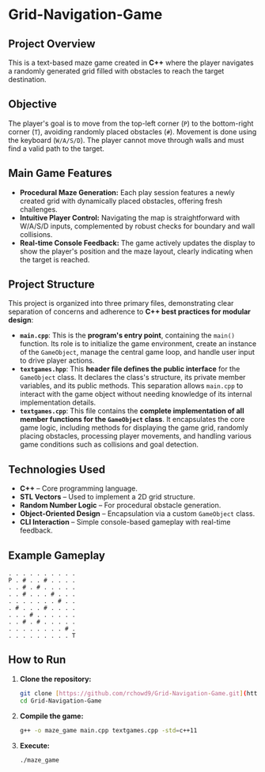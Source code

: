 # Grid-Navigation-Game

## Project Overview
This is a text-based maze game created in **C++** where the player navigates a randomly generated grid filled with obstacles to reach the target destination.

## Objective
The player's goal is to move from the top-left corner (`P`) to the bottom-right corner (`T`), avoiding randomly placed obstacles (`#`). Movement is done using the keyboard (`W/A/S/D`). The player cannot move through walls and must find a valid path to the target.

## Main Game Features
* **Procedural Maze Generation:** Each play session features a newly created grid with dynamically placed obstacles, offering fresh challenges.
* **Intuitive Player Control:** Navigating the map is straightforward with W/A/S/D inputs, complemented by robust checks for boundary and wall collisions.
* **Real-time Console Feedback:** The game actively updates the display to show the player's position and the maze layout, clearly indicating when the target is reached.

## Project Structure
This project is organized into three primary files, demonstrating clear separation of concerns and adherence to **C++ best practices for modular design**:

* **`main.cpp`**: This is the **program's entry point**, containing the `main()` function. Its role is to initialize the game environment, create an instance of the `GameObject`, manage the central game loop, and handle user input to drive player actions.
* **`textgames.hpp`**: This **header file defines the public interface** for the `GameObject` class. It declares the class's structure, its private member variables, and its public methods. This separation allows `main.cpp` to interact with the game object without needing knowledge of its internal implementation details.
* **`textgames.cpp`**: This file contains the **complete implementation of all member functions for the `GameObject` class**. It encapsulates the core game logic, including methods for displaying the game grid, randomly placing obstacles, processing player movements, and handling various game conditions such as collisions and goal detection.

## Technologies Used
* **C++** – Core programming language.
* **STL Vectors** – Used to implement a 2D grid structure.
* **Random Number Logic** – For procedural obstacle generation.
* **Object-Oriented Design** – Encapsulation via a custom `GameObject` class.
* **CLI Interaction** – Simple console-based gameplay with real-time feedback.

## Example Gameplay
```
. . . . . . . . . .
P . # . . # . . . .
. . # . # . . . . .
. . # . . . # . . .
. . . . . . . # . .
. # . . . # . . . .
. . . # . . . . . .
. . # . # . . . . .
. . . . . . . . # .
. . . . . . . . . T
```

## How to Run
1.  **Clone the repository:**
    ```bash
    git clone [https://github.com/rchowd9/Grid-Navigation-Game.git](https://github.com/rchowd9/Grid-Navigation-Game.git)
    cd Grid-Navigation-Game
    ```
2.  **Compile the game:**
    ```bash
    g++ -o maze_game main.cpp textgames.cpp -std=c++11
    ```
3.  **Execute:**
    ```bash
    ./maze_game
    ```
